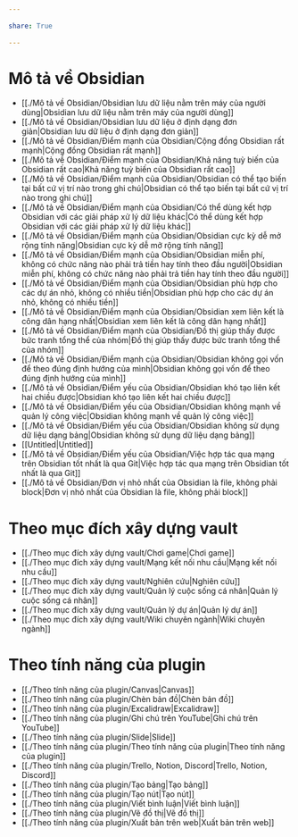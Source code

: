 ---  
share: True  
---  
# Mô tả về Obsidian  
- [[./Mô tả về Obsidian/Obsidian lưu dữ liệu nằm trên máy của người dùng|Obsidian lưu dữ liệu nằm trên máy của người dùng]]  
- [[./Mô tả về Obsidian/Obsidian lưu dữ liệu ở định dạng đơn giản|Obsidian lưu dữ liệu ở định dạng đơn giản]]  
- [[./Mô tả về Obsidian/Điểm mạnh của Obsidian/Cộng đồng Obsidian rất mạnh|Cộng đồng Obsidian rất mạnh]]  
- [[./Mô tả về Obsidian/Điểm mạnh của Obsidian/Khả năng tuỳ biến của Obsidian rất cao|Khả năng tuỳ biến của Obsidian rất cao]]  
- [[./Mô tả về Obsidian/Điểm mạnh của Obsidian/Obsidian có thể tạo biến tại bất cứ vị trí nào trong ghi chú|Obsidian có thể tạo biến tại bất cứ vị trí nào trong ghi chú]]  
- [[./Mô tả về Obsidian/Điểm mạnh của Obsidian/Có thể dùng kết hợp Obsidian với các giải pháp xử lý dữ liệu khác|Có thể dùng kết hợp Obsidian với các giải pháp xử lý dữ liệu khác]]  
- [[./Mô tả về Obsidian/Điểm mạnh của Obsidian/Obsidian cực kỳ dễ mở rộng tính năng|Obsidian cực kỳ dễ mở rộng tính năng]]  
- [[./Mô tả về Obsidian/Điểm mạnh của Obsidian/Obsidian miễn phí, không có chức năng nào phải trả tiền hay tính theo đầu người|Obsidian miễn phí, không có chức năng nào phải trả tiền hay tính theo đầu người]]  
- [[./Mô tả về Obsidian/Điểm mạnh của Obsidian/Obsidian phù hợp cho các dự án nhỏ, không có nhiều tiền|Obsidian phù hợp cho các dự án nhỏ, không có nhiều tiền]]  
- [[./Mô tả về Obsidian/Điểm mạnh của Obsidian/Obsidian xem liên kết là công dân hạng nhất|Obsidian xem liên kết là công dân hạng nhất]]  
- [[./Mô tả về Obsidian/Điểm mạnh của Obsidian/Đồ thị giúp thấy được bức tranh tổng thể của nhóm|Đồ thị giúp thấy được bức tranh tổng thể của nhóm]]  
- [[./Mô tả về Obsidian/Điểm mạnh của Obsidian/Obsidian không gọi vốn để theo đúng định hướng của mình|Obsidian không gọi vốn để theo đúng định hướng của mình]]  
- [[./Mô tả về Obsidian/Điểm yếu của Obsidian/Obsidian khó tạo liên kết hai chiều được|Obsidian khó tạo liên kết hai chiều được]]  
- [[./Mô tả về Obsidian/Điểm yếu của Obsidian/Obsidian không mạnh về quản lý công việc|Obsidian không mạnh về quản lý công việc]]  
- [[./Mô tả về Obsidian/Điểm yếu của Obsidian/Obsidian không sử dụng dữ liệu dạng bảng|Obsidian không sử dụng dữ liệu dạng bảng]]  
- [[Untitled|Untitled]]  
- [[./Mô tả về Obsidian/Điểm yếu của Obsidian/Việc hợp tác qua mạng trên Obsidian tốt nhất là qua Git|Việc hợp tác qua mạng trên Obsidian tốt nhất là qua Git]]  
- [[./Mô tả về Obsidian/Đơn vị nhỏ nhất của Obsidian là file, không phải block|Đơn vị nhỏ nhất của Obsidian là file, không phải block]]  
  
  
# Theo mục đích xây dựng vault  
- [[./Theo mục đích xây dựng vault/Chơi game|Chơi game]]  
- [[./Theo mục đích xây dựng vault/Mạng kết nối nhu cầu|Mạng kết nối nhu cầu]]  
- [[./Theo mục đích xây dựng vault/Nghiên cứu|Nghiên cứu]]  
- [[./Theo mục đích xây dựng vault/Quản lý cuộc sống cá nhân|Quản lý cuộc sống cá nhân]]  
- [[./Theo mục đích xây dựng vault/Quản lý dự án|Quản lý dự án]]  
- [[./Theo mục đích xây dựng vault/Wiki chuyên ngành|Wiki chuyên ngành]]  
  
  
# Theo tính năng của plugin  
- [[./Theo tính năng của plugin/Canvas|Canvas]]  
- [[./Theo tính năng của plugin/Chèn bản đồ|Chèn bản đồ]]  
- [[./Theo tính năng của plugin/Excalidraw|Excalidraw]]  
- [[./Theo tính năng của plugin/Ghi chú trên YouTube|Ghi chú trên YouTube]]  
- [[./Theo tính năng của plugin/Slide|Slide]]  
- [[./Theo tính năng của plugin/Theo tính năng của plugin|Theo tính năng của plugin]]  
- [[./Theo tính năng của plugin/Trello, Notion, Discord|Trello, Notion, Discord]]  
- [[./Theo tính năng của plugin/Tạo bảng|Tạo bảng]]  
- [[./Theo tính năng của plugin/Tạo nút|Tạo nút]]  
- [[./Theo tính năng của plugin/Viết bình luận|Viết bình luận]]  
- [[./Theo tính năng của plugin/Vẽ đồ thị|Vẽ đồ thị]]  
- [[./Theo tính năng của plugin/Xuất bản trên web|Xuất bản trên web]]  
  
